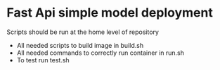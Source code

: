 # Fast Api simple model deployment
Scripts should be run at the home level of repository
* All needed scripts to build image in build.sh
* All needed commands to correctly run container in run.sh
* To test run test.sh
